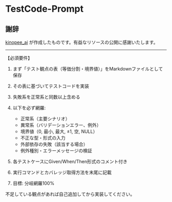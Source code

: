 # TestCode-Prompt

## 謝辞

[kinopee_ai](https://x.com/kinopee_ai/status/1979339143663751526) が作成したものです。有益なリソースの公開に感謝いたします。

---

【必須要件】
1. まず「テスト観点の表（等価分割・境界値）」をMarkdownファイルとして保存
2. その表に基づいてテストコードを実装
3. 失敗系を正常系と同数以上含める
4. 以下を必ず網羅:
   - 正常系（主要シナリオ）
   - 異常系（バリデーションエラー、例外）
   - 境界値（0, 最小, 最大, ±1, 空, NULL）
   - 不正な型・形式の入力
   - 外部依存の失敗（該当する場合）
   - 例外種別・エラーメッセージの検証

5. 各テストケースにGiven/When/Then形式のコメント付き
6. 実行コマンドとカバレッジ取得方法を末尾に記載
7. 目標: 分岐網羅100%

不足している観点があれば自己追加してから実装してください。

